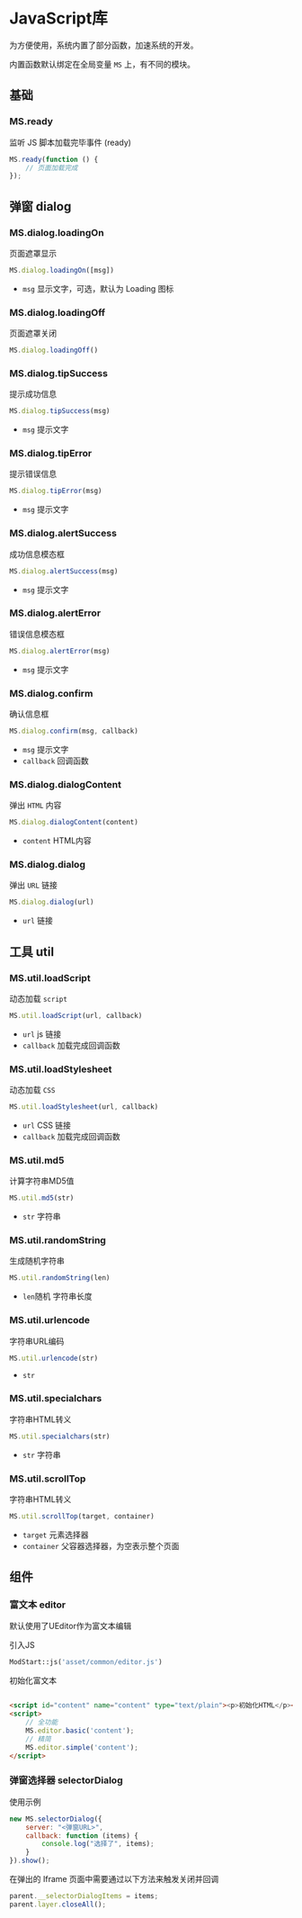 # JavaScript库

为方便使用，系统内置了部分函数，加速系统的开发。

内置函数默认绑定在全局变量 `MS` 上，有不同的模块。

## 基础

### MS.ready

监听 JS 脚本加载完毕事件 (ready)

```js
MS.ready(function () {
    // 页面加载完成
});
```

## 弹窗 dialog

### MS.dialog.loadingOn

页面遮罩显示

```js
MS.dialog.loadingOn([msg])
```

- `msg` 显示文字，可选，默认为 Loading 图标

### MS.dialog.loadingOff

页面遮罩关闭

```js
MS.dialog.loadingOff()
```

### MS.dialog.tipSuccess

提示成功信息

```js
MS.dialog.tipSuccess(msg)
```

- `msg` 提示文字

### MS.dialog.tipError

提示错误信息

```js
MS.dialog.tipError(msg)
```

- `msg` 提示文字

### MS.dialog.alertSuccess

成功信息模态框

```js
MS.dialog.alertSuccess(msg)
```

- `msg` 提示文字

### MS.dialog.alertError

错误信息模态框

```js
MS.dialog.alertError(msg)
```

- `msg` 提示文字

### MS.dialog.confirm

确认信息框

```js
MS.dialog.confirm(msg, callback)
```

- `msg` 提示文字
- `callback` 回调函数

### MS.dialog.dialogContent

弹出 `HTML` 内容

```js
MS.dialog.dialogContent(content)
```

- `content` HTML内容

### MS.dialog.dialog

弹出 `URL` 链接

```js
MS.dialog.dialog(url)
```

- `url` 链接

## 工具 util

### MS.util.loadScript

动态加载 `script`

```js
MS.util.loadScript(url, callback)
```

- `url` js 链接
- `callback` 加载完成回调函数

### MS.util.loadStylesheet

动态加载 `CSS`

```js
MS.util.loadStylesheet(url, callback)
```

- `url` CSS 链接
- `callback` 加载完成回调函数

### MS.util.md5

计算字符串MD5值

```js
MS.util.md5(str)
```

- `str` 字符串

### MS.util.randomString

生成随机字符串

```js
MS.util.randomString(len)
```

- `len`随机 字符串长度

### MS.util.urlencode

字符串URL编码

```js
MS.util.urlencode(str)
```

- `str`

### MS.util.specialchars

字符串HTML转义

```js
MS.util.specialchars(str)
```

- `str` 字符串

### MS.util.scrollTop

字符串HTML转义

```js
MS.util.scrollTop(target, container)
```

- `target` 元素选择器
- `container` 父容器选择器，为空表示整个页面

## 组件

### 富文本 editor

默认使用了UEditor作为富文本编辑

引入JS

```php
ModStart::js('asset/common/editor.js')
```

初始化富文本

```html

<script id="content" name="content" type="text/plain"><p>初始化HTML</p></script>
<script>
    // 全功能
    MS.editor.basic('content');
    // 精简
    MS.editor.simple('content');
</script>
```

### 弹窗选择器 selectorDialog

使用示例

```js
new MS.selectorDialog({
    server: "<弹窗URL>",
    callback: function (items) {
        console.log("选择了", items);
    }
}).show();
```

在弹出的 Iframe 页面中需要通过以下方法来触发关闭并回调

```js
parent.__selectorDialogItems = items;
parent.layer.closeAll();
```
